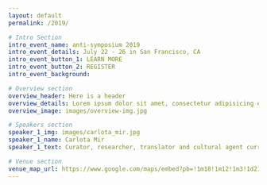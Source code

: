 ```yaml
---
layout: default
permalink: /2019/

# Intro Section
intro_event_name: anti-symposium 2019
intro_event_details: July 22 - 26 in San Francisco, CA
intro_event_button_1: LEARN MORE
intro_event_button_2: REGISTER
intro_event_background:

# Overview section
overview_header: Here is a header
overview_details: Lorem ipsum dolor sit amet, consectetur adipisicing elit, sed do eiusmod tempor incididunt ut labore et dolore magna aliqua. Ut enim ad minim veniam, quis nostrud exercitation ullamco laboris nisi ut aliquip ex ea commodo consequat.
overview_image: images/overview-img.jpg

# Speakers section
speaker_1_img: images/carlota_mir.jpg
speaker_1_name: Carlota Mir
speaker_1_text: Curator, researcher, translator and cultural agent currently based in Stockholm, Sweden. Her work, of a multidisciplinary and multilingual nature, interrogates the relationship between gender, sexuality and space in visual culture, design, curating and architecture from a feminist and queer perspective. She has curated exhibitions, conferences, and public programmes for Moderna Museet, EUNIC Stockholm, KTH/KKH, Kulturhuset, Index Contemporary Arts Foundation, Global Challenges Foundation, or Matadero Madrid, amongst others.

# Venue section
venue_map_url: https://www.google.com/maps/embed?pb=!1m18!1m12!1m3!1d2145.133829626117!2d13.258032815998122!3d57.47605658104915!2m3!1f0!2f0!3f0!3m2!1i1024!2i768!4f13.1!3m3!1m2!1s0x46506544ea0d7421%3A0x7e71fd9d71d8830a!2sUllasj%C3%B6gatan%207B%2C%20514%2092%20Uddebo!5e0!3m2!1sen!2sse!4v1579089490398!5m2!1sen!2sse
---
```

